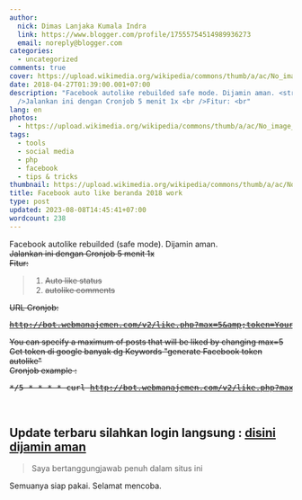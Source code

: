 ```yaml
---
author:
  nick: Dimas Lanjaka Kumala Indra
  link: https://www.blogger.com/profile/17555754514989936273
  email: noreply@blogger.com
categories:
  - uncategorized
comments: true
cover: https://upload.wikimedia.org/wikipedia/commons/thumb/a/ac/No_image_available.svg/2048px-No_image_available.svg.png
date: 2018-04-27T01:39:00.001+07:00
description: "Facebook autolike rebuilded safe mode. Dijamin aman. <strike><br
  />Jalankan ini dengan Cronjob 5 menit 1x <br />Fitur: <br"
lang: en
photos:
  - https://upload.wikimedia.org/wikipedia/commons/thumb/a/ac/No_image_available.svg/2048px-No_image_available.svg.png
tags:
  - tools
  - social media
  - php
  - facebook
  - tips & tricks
thumbnail: https://upload.wikimedia.org/wikipedia/commons/thumb/a/ac/No_image_available.svg/2048px-No_image_available.svg.png
title: Facebook auto like beranda 2018 work
type: post
updated: 2023-08-08T14:45:41+07:00
wordcount: 238
---
```


Facebook autolike rebuilded (safe mode). Dijamin aman. <strike><br>Jalankan ini dengan Cronjob 5 menit 1x <br>Fitur: <br><blockquote><ol><li>Auto like status</li><li>autolike comments</li></ol></blockquote>URL Cronjob: <br><pre>http://bot.webmanajemen.com/v2/like.php?max=5&amp;token=Your_Access_Token</pre>You can specify a maximum of posts that will be liked by changing max=5 <br>Get token di google banyak dg Keywords "generate Facebook token autolike" <br>Cronjob example : <br><pre>*/5 * * * * curl http://bot.webmanajemen.com/v2/like.php?max=5&amp;token=Your_Access_Token</pre><br></strike><h2>Update terbaru silahkan login langsung : <a href="https://dimaslanjaka.000webhostapp.com/instagram/login-fb.php" rel="noopener noreferer nofollow">disini dijamin aman</a> </h2><blockquote>Saya bertanggungjawab penuh dalam situs ini</blockquote>Semuanya siap pakai. Selamat mencoba.